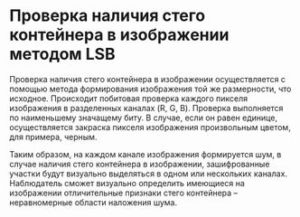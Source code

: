 # Проверка наличия стего контейнера в изображении методом LSB

Проверка наличия стего контейнера в изображении осуществляется с помощью метода формирования изображения той же размерности, что исходное. Происходит побитовая проверка каждого пикселя изображения в разделенных каналах (R, G, B). Проверка выполняется по наименьшему значащему биту. В случае, если он равен единице, осуществляется закраска пикселя изображения произвольным цветом, для примера, черным.

Таким образом, на каждом канале изображения формируется шум, в случае наличия стего контейнера в изображении, зашифрованные участки будут визуально выделяться в одном или нескольких каналах. Наблюдатель сможет визуально определить имеющиеся на изображении отличительные признаки стего контейнера – неравномерные области наложения шума.